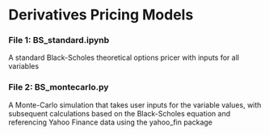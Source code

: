 # Derivatives Pricing Models

### File 1: BS_standard.ipynb
A standard Black-Scholes theoretical options pricer with inputs for all variables

### File 2: BS_montecarlo.py
A Monte-Carlo simulation that takes user inputs for the variable values, with subsequent calculations based on the Black-Scholes equation and referencing Yahoo Finance data using the yahoo_fin package 




